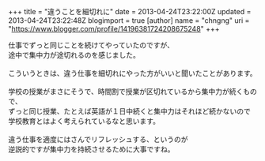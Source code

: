 +++
title = "違うことを細切れに"
date = 2013-04-24T23:22:00Z
updated = 2013-04-24T23:22:48Z
blogimport = true 
[author]
	name = "chngng"
	uri = "https://www.blogger.com/profile/14196381724208675248"
+++

<div dir="ltr" style="text-align: left;" trbidi="on">仕事でずっと同じことを続けてやっていたのですが、<br />途中で集中力が途切れるのを感じました。<br /><br />こういうときは、違う仕事を細切れにやった方がいいと聞いたことがあります。<br /><br />学校の授業がまさにそうで、時間割で授業が区切れているから集中力が続くもので、<br />ずっと同じ授業、たとえば英語が１日中続くと集中力はそれほど続かないので<br />学校教育とはよく考えられているなと思います。<br /><br />違う仕事を適度にはさんでリフレッシュする、というのが<br />逆説的ですが集中力を持続させるために大事ですね。</div>
